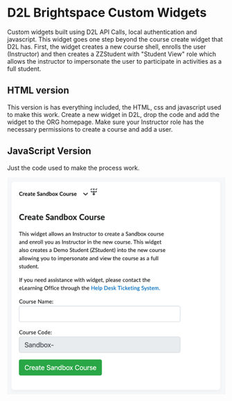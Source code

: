 # D2L Brightspace Custom Widgets
Custom widgets built using D2L API Calls, local authentication and javascript.  This widget goes one step beyond the course create widget that D2L has.  First, the widget creates a new course shell, enrolls the user (Instructor) and then creates a ZZStudent with "Student View" role which allows the instructor to impersonate the user to participate in activities as a full student.  
## HTML version

This version is has everything included, the HTML, css and javascript used to make this work.  Create a new widget in D2L, drop the code and add the widget to the ORG homepage. Make sure your Instructor role has the necessary permissions to create a course and add a user.

## JavaScript Version

Just the code used to make the process work.  

![Create Course](https://github.com/justinbamberg/d2l-brightspace-custom-widgets/blob/main/create-course-widget-resized.png)
